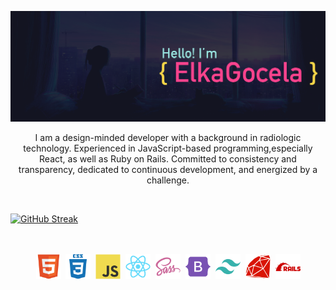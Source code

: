 [![MasterHead](https://github.com/eagocela/eagocela/blob/main/header_banner4.png)](https://github.com/eagocela)

<p align="center">I am a design-minded developer with a background in radiologic technology. Experienced in JavaScript-based programming,especially React, as well as Ruby on Rails. Committed to consistency and transparency, dedicated to continuous development, and energized by a challenge.</p><br/>

[![GitHub Streak](http://github-readme-streak-stats.herokuapp.com?user=eagocela&theme=radical&hide_border=true)](https://git.io/streak-stats)

<br/>
<br/>
<div align="center">
  <img src="https://github.com/devicons/devicon/blob/master/icons/html5/html5-original.svg" title="HTML5" alt="HTML" width="40" height="40"/>&nbsp;
  <img src="https://github.com/devicons/devicon/blob/master/icons/css3/css3-plain-wordmark.svg"  title="CSS3" alt="CSS" width="40" height="40"/>&nbsp;
  <img src="https://github.com/devicons/devicon/blob/master/icons/javascript/javascript-original.svg" title="JavaScript" alt="JavaScript" width="40" height="40"/>&nbsp;
  <img src="https://github.com/devicons/devicon/blob/master/icons/react/react-original.svg" title="React" alt="React" width="40" height="40"/>&nbsp;
  <img src="https://github.com/devicons/devicon/blob/master/icons/sass/sass-original.svg" title="Sass" alt="Sass" width="40" height="40"/>&nbsp;
  <img src="https://github.com/devicons/devicon/blob/master/icons/bootstrap/bootstrap-plain.svg" title="Bootstrap"  alt="Bootstrap" width="40" height="40"/>&nbsp;
  <img src="https://github.com/devicons/devicon/blob/master/icons/tailwindcss/tailwindcss-plain.svg" title="Tailwind"  alt="Tailwind" width="40" height="40"/>&nbsp;
  <img src="https://github.com/devicons/devicon/blob/master/icons/ruby/ruby-plain.svg" title="Ruby" alt="Ruby" width="40" height="40"/>&nbsp;
  <img src="https://github.com/devicons/devicon/blob/master/icons/rails/rails-plain-wordmark.svg" title="Rails" alt="Rails" width="40" height="40"/>
</div>
